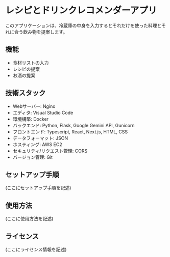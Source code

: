 # レシピとドリンクレコメンダーアプリ
このアプリケーションは、冷蔵庫の中身を入力するとそれだけを使った料理とそれに合う飲み物を提案します。

## 機能
- 食材リストの入力
- レシピの提案
- お酒の提案
## 技術スタック
- Webサーバー: Nginx
- エディタ: Visual Studio Code
- 環境構築: Docker
- バックエンド: Python, Flask, Google Gemini API, Gunicorn
- フロントエンド: Typescript, React, Next.js, HTML, CSS
- データフォーマット: JSON
- ホスティング: AWS EC2
- セキュリティ/リクエスト管理: CORS
- バージョン管理: Git


## セットアップ手順
(ここにセットアップ手順を記述)

## 使用方法
(ここに使用方法を記述)

## ライセンス
(ここにライセンス情報を記述)
